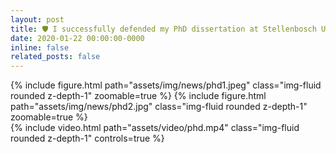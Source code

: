 ```yaml
---
layout: post
title: 🛡️ I successfully defended my PhD dissertation at Stellenbosch University
date: 2020-01-22 00:00:00-0000
inline: false
related_posts: false
---
```


<div class="row mt-3">
    <div class="col-sm mt-3 mt-md-0">
        {% include figure.html path="assets/img/news/phd1.jpeg" class="img-fluid rounded z-depth-1" zoomable=true %}
        {% include figure.html path="assets/img/news/phd2.jpg" class="img-fluid rounded z-depth-1" zoomable=true %}
    </div>
    <div class="col-sm mt-3 mt-md-0">
        {% include video.html path="assets/video/phd.mp4" class="img-fluid rounded z-depth-1" controls=true %}
    </div>
</div>
